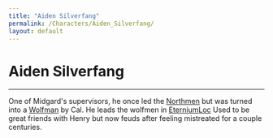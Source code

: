 ```yaml
---
title: "Aiden Silverfang"
permalink: /Characters/Aiden_Silverfang/
layout: default
---
```

# Aiden Silverfang
---
One of Midgard's supervisors, he once led the [Northmen](../../_Lexicon/Northmen.md) but was turned into a [Wolfman](_Lexicon/Wolfmen.md) by Cal. He leads the wolfmen in [EterniumLoc](../../_Atlas/ArtoriansArchives/EterniumLoc.md) Used to be great friends with Henry but now feuds after feeling mistreated for a couple centuries.